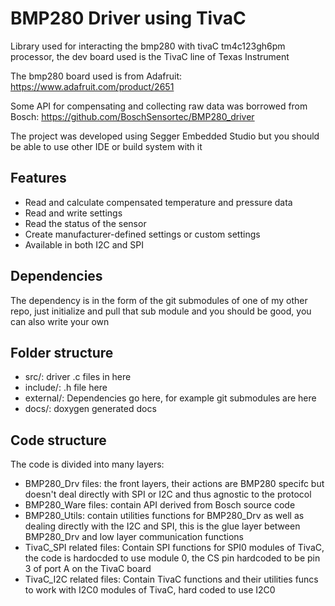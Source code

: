 # BMP280 Driver using TivaC

Library used for interacting the bmp280 with tivaC tm4c123gh6pm processor, the dev board used is the TivaC line of Texas Instrument

The bmp280 board used is from Adafruit: https://www.adafruit.com/product/2651

Some API for compensating and collecting raw data was borrowed from Bosch: https://github.com/BoschSensortec/BMP280_driver

The project was developed using Segger Embedded Studio but you should be able to use other IDE or build system with it

## Features

- Read and calculate compensated temperature and pressure data
- Read and write settings
- Read the status of the sensor
- Create manufacturer-defined settings or custom settings
- Available in both I2C and SPI

## Dependencies

The dependency is in the form of the git submodules of one of my other repo, just initialize and pull that sub module and you should be good, you can also write your own

## Folder structure

- src/: driver .c files in here
- include/: .h file here
- external/: Dependencies go here, for example git submodules are here
- docs/: doxygen generated docs

## Code structure

The code is divided into many layers:

- BMP280_Drv files: the front layers, their actions are BMP280 specifc but doesn't deal directly with SPI or I2C and thus agnostic to the protocol
- BMP280_Ware files: contain API derived from Bosch source code
- BMP280_Utils: contain utilities functions for BMP280_Drv as well as dealing directly with the I2C and SPI, this is the glue layer between BMP280_Drv and low layer communication functions
- TivaC_SPI related files: Contain SPI functions for SPI0 modules of TivaC, the code is hardocded to use module 0, the CS pin hardcoded to be pin 3 of port A on the TivaC board
- TivaC_I2C related files: Contain TivaC functions and their utilities funcs to work with I2C0 modules of TivaC, hard coded to use I2C0